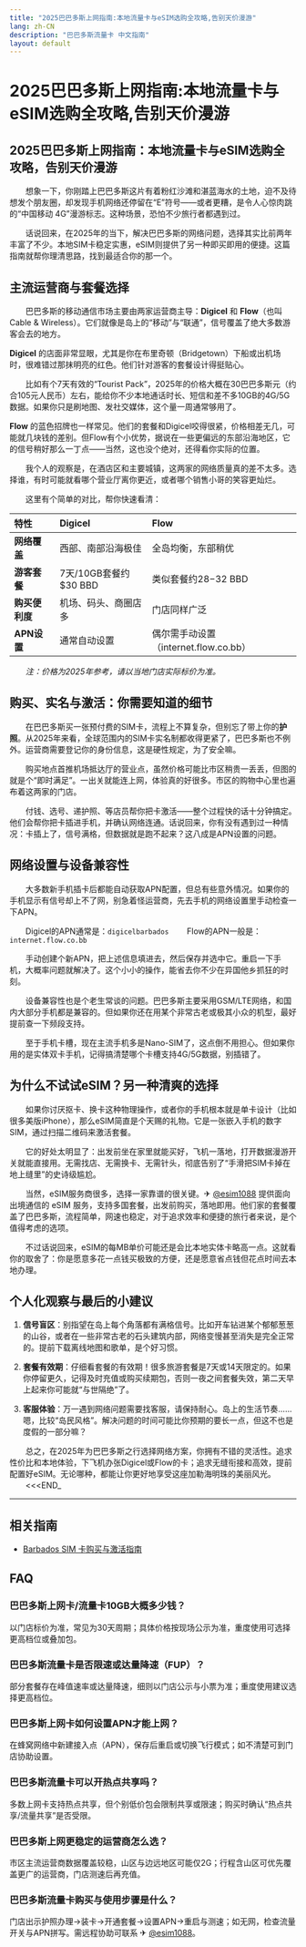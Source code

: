 ```yaml
---
title: "2025巴巴多斯上网指南:本地流量卡与eSIM选购全攻略,告别天价漫游"
lang: zh-CN
description: "巴巴多斯流量卡 中文指南"
layout: default
---
```

# 2025巴巴多斯上网指南:本地流量卡与eSIM选购全攻略,告别天价漫游

## 2025巴巴多斯上网指南：本地流量卡与eSIM选购全攻略，告别天价漫游

　　想象一下，你刚踏上巴巴多斯这片有着粉红沙滩和湛蓝海水的土地，迫不及待想发个朋友圈，却发现手机网络还停留在“E”符号——或者更糟，是令人心惊肉跳的“中国移动 4G”漫游标志。这种场景，恐怕不少旅行者都遇到过。

　　话说回来，在2025年的当下，解决巴巴多斯的网络问题，选择其实比前两年丰富了不少。本地SIM卡稳定实惠，eSIM则提供了另一种即买即用的便捷。这篇指南就帮你理清思路，找到最适合你的那一个。

## 主流运营商与套餐选择

　　巴巴多斯的移动通信市场主要由两家运营商主导：**Digicel** 和 **Flow**（也叫Cable & Wireless）。它们就像是岛上的“移动”与“联通”，信号覆盖了绝大多数游客会去的地方。

**Digicel** 的店面非常显眼，尤其是你在布里奇顿（Bridgetown）下船或出机场时，很难错过那抹明亮的红色。他们针对游客的套餐设计得挺贴心。

　　比如有个7天有效的“Tourist Pack”，2025年的价格大概在30巴巴多斯元（约合105元人民币）左右，能给你不少本地通话时长、短信和差不多10GB的4G/5G数据。如果你只是刷地图、发社交媒体，这个量一周通常够用了。

**Flow** 的蓝色招牌也一样常见。他们的套餐和Digicel咬得很紧，价格相差无几，可能就几块钱的差别。但Flow有个小优势，据说在一些更偏远的东部沿海地区，它的信号稍好那么一丁点——当然，这也没个绝对，还得看你实际的位置。

　　我个人的观察是，在酒店区和主要城镇，这两家的网络质量真的差不太多。选择谁，有时可能就看哪个营业厅离你更近，或者哪个销售小哥的笑容更灿烂。

　　这里有个简单的对比，帮你快速看清：

| 特性 | Digicel | Flow |
| :--- | :--- | :--- |
| **网络覆盖** | 西部、南部沿海极佳 | 全岛均衡，东部稍优 |
| **游客套餐** | 7天/10GB套餐约$30 BBD | 类似套餐约$28-$32 BBD |
| **购买便利度** | 机场、码头、商圈店多 | 门店同样广泛 |
| **APN设置** | 通常自动设置 | 偶尔需手动设置（internet.flow.co.bb） |

　　*注：价格为2025年参考，请以当地门店实际标价为准。*

## 购买、实名与激活：你需要知道的细节

　　在巴巴多斯买一张预付费的SIM卡，流程上不算复杂，但别忘了带上你的**护照**。从2025年来看，全球范围内的SIM卡实名制都收得更紧了，巴巴多斯也不例外。运营商需要登记你的身份信息，这是硬性规定，为了安全嘛。

　　购买地点首推机场抵达厅的营业点，虽然价格可能比市区稍贵一丢丢，但图的就是个“即时满足”。一出关就能连上网，体验真的好很多。市区的购物中心里也遍布着这两家的门店。

　　付钱、选号、递护照、等店员帮你把卡激活——整个过程快的话十分钟搞定。他们会帮你把卡插进手机，并确认网络连通。话说回来，你有没有遇到过一种情况：卡插上了，信号满格，但数据就是跑不起来？这八成是APN设置的问题。

## 网络设置与设备兼容性

　　大多数新手机插卡后都能自动获取APN配置，但总有些意外情况。如果你的手机显示有信号却上不了网，别急着怪运营商，先去手机的网络设置里手动检查一下APN。

　　Digicel的APN通常是：`digicelbarbados`
　　Flow的APN一般是：`internet.flow.co.bb`

　　手动创建个新APN，把上述信息填进去，然后保存并选中它。重启一下手机，大概率问题就解决了。这个小小的操作，能省去你不少在异国他乡抓狂的时刻。

　　设备兼容性也是个老生常谈的问题。巴巴多斯主要采用GSM/LTE网络，和国内大部分手机都是兼容的。但如果你还在用某个非常古老或极其小众的机型，最好提前查一下频段支持。

　　至于手机卡槽，现在主流手机多是Nano-SIM了，这点倒不用担心。但如果你用的是实体双卡手机，记得搞清楚哪个卡槽支持4G/5G数据，别插错了。

## 为什么不试试eSIM？另一种清爽的选择

　　如果你讨厌抠卡、换卡这种物理操作，或者你的手机根本就是单卡设计（比如很多美版iPhone），那么eSIM简直是个天赐的礼物。它是一张嵌入手机的数字SIM，通过扫描二维码来激活套餐。

　　它的好处太明显了：出发前坐在家里就能买好，飞机一落地，打开数据漫游开关就能直接用。无需找店、无需换卡、无需针头，彻底告别了“手滑把SIM卡掉在地上缝里”的史诗级尴尬。

　　当然，eSIM服务商很多，选择一家靠谱的很关键。✈ [@esim1088](https://t.me/s/esim1088) 提供面向出境通信的 eSIM 服务，支持多国套餐，出发前购买，落地即用。他们家的套餐覆盖了巴巴多斯，流程简单，网速也稳定，对于追求效率和便捷的旅行者来说，是个值得考虑的选项。

　　不过话说回来，eSIM的每MB单价可能还是会比本地实体卡略高一点。这就看你的取舍了：你是愿意多花一点钱买极致的方便，还是愿意省点钱但花点时间去本地办理。

## 个人化观察与最后的小建议

1.  **信号盲区**：别指望在岛上每个角落都有满格信号。比如开车钻进某个郁郁葱葱的山谷，或者在一些非常古老的石头建筑内部，网络变慢甚至消失是完全正常的。提前下载离线地图和歌单，是个好习惯。

2.  **套餐有效期**：仔细看套餐的有效期！很多旅游套餐是7天或14天限定的。如果你停留更久，记得及时充值或购买续期包，否则一夜之间套餐失效，第二天早上起来你可能就“与世隔绝”了。

3.  **客服体验**：万一遇到网络问题需要找客服，请保持耐心。岛上的生活节奏……嗯，比较“岛民风格”。解决问题的时间可能比你预期的要长一点，但这不也是度假的一部分嘛？

　　总之，在2025年为巴巴多斯之行选择网络方案，你拥有不错的灵活性。追求性价比和本地体验，下飞机办张Digicel或Flow的卡；追求无缝衔接和高效，提前配置好eSIM。无论哪种，都能让你更好地享受这座加勒海明珠的美丽风光。
　　<<<END_

<!-- crosslink -->
---

## 相关指南

- [Barbados SIM 卡购买与激活指南](https://faciylike.github.io/barbados-sim-guides)

<!-- BEGIN_BARBADOS_FAQ -->
## FAQ

### 巴巴多斯上网卡/流量卡10GB大概多少钱？
以门店标价为准，常见为30天周期；具体价格按现场公示为准，重度使用可选择更高档位或叠加包。

### 巴巴多斯流量卡是否限速或达量降速（FUP）？
部分套餐存在峰值速率或达量降速，细则以门店公示与小票为准；重度使用建议选择更高档位。

### 巴巴多斯上网卡如何设置APN才能上网？
在蜂窝网络中新建接入点（APN），保存后重启或切换飞行模式；如不清楚可到门店协助设置。

### 巴巴多斯流量卡可以开热点共享吗？
多数上网卡支持热点共享，但个别低价包会限制共享或限速；购买时确认“热点共享/流量共享”是否受限。

### 巴巴多斯上网更稳定的运营商怎么选？
市区主流运营商数据覆盖较稳，山区与边远地区可能仅2G；行程含山区可优先覆盖更广的运营商，门店测速后再充值。

### 巴巴多斯流量卡购买与使用步骤是什么？
门店出示护照办理→装卡→开通套餐→设置APN→重启与测速；如无网，检查流量开关与APN拼写。需远程协助可联系 ✈ [@esim1088](https://t.me/s/esim1088)。

<script type="application/ld+json">
{"@context": "https://schema.org", "@type": "FAQPage", "mainEntity": [{"@type": "Question", "name": "巴巴多斯上网卡/流量卡10GB大概多少钱？", "acceptedAnswer": {"@type": "Answer", "text": "以门店标价为准，常见为30天周期；具体价格按现场公示为准，重度使用可选择更高档位或叠加包。"}}, {"@type": "Question", "name": "巴巴多斯流量卡是否限速或达量降速（FUP）？", "acceptedAnswer": {"@type": "Answer", "text": "部分套餐存在峰值速率或达量降速，细则以门店公示与小票为准；重度使用建议选择更高档位。"}}, {"@type": "Question", "name": "巴巴多斯上网卡如何设置APN才能上网？", "acceptedAnswer": {"@type": "Answer", "text": "在蜂窝网络中新建接入点（APN），保存后重启或切换飞行模式；如不清楚可到门店协助设置。"}}, {"@type": "Question", "name": "巴巴多斯流量卡可以开热点共享吗？", "acceptedAnswer": {"@type": "Answer", "text": "多数上网卡支持热点共享，但个别低价包会限制共享或限速；购买时确认“热点共享/流量共享”是否受限。"}}, {"@type": "Question", "name": "巴巴多斯上网更稳定的运营商怎么选？", "acceptedAnswer": {"@type": "Answer", "text": "市区主流运营商数据覆盖较稳，山区与边远地区可能仅2G；行程含山区可优先覆盖更广的运营商，门店测速后再充值。"}}, {"@type": "Question", "name": "巴巴多斯流量卡购买与使用步骤是什么？", "acceptedAnswer": {"@type": "Answer", "text": "门店出示护照办理→装卡→开通套餐→设置APN→重启与测速；如无网，检查流量开关与APN拼写。需远程协助可联系 ✈ @esim1088。"}}]}
</script>
<!-- END_BARBADOS_FAQ -->
